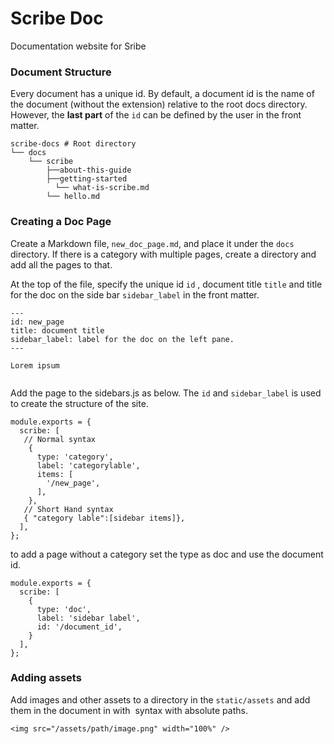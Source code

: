 # Scribe Doc

Documentation website for Sribe

### Document Structure

Every document has a unique id. By default, a document id is the name of the document (without the extension) relative to the root docs directory. However, the **last part** of the `id` can be defined by the user in the front matter. 

```
scribe-docs # Root directory
└── docs
    └── scribe
        ├──about-this-guide
        ├──getting-started
          └── what-is-scribe.md
        └── hello.md
```

### Creating a Doc Page

Create a Markdown file, `new_doc_page.md`, and place it under the `docs` directory. If there is a category with multiple pages, create a directory and add all the pages to that. 

At the top of the file, specify the unique id `id` , document title `title`  and title for the doc on the side bar `sidebar_label` in the front matter.

```
---
id: new_page
title: document title
sidebar_label: label for the doc on the left pane.
---

Lorem ipsum


```

Add the page to the sidebars.js as below. The `id` and `sidebar_label` is used to create the structure of the site. 

```
module.exports = {
  scribe: [
   // Normal syntax
    {
      type: 'category',
      label: 'categorylable',
      items: [
        '/new_page',
      ],
    },
   // Short Hand syntax
   { "category lable":[sidebar items]},
  ],
};
```

to add a page without a category set the type as doc and use the document id.

```
module.exports = {
  scribe: [
    {
  	  type: 'doc',
      label: 'sidebar label',
      id: '/document_id',
    }
  ],
};
```



### Adding assets

Add images and other assets to a directory in the `static/assets` and add them in the document in with <img> syntax with absolute paths. 

```
<img src="/assets/path/image.png" width="100%" />
```

### 
